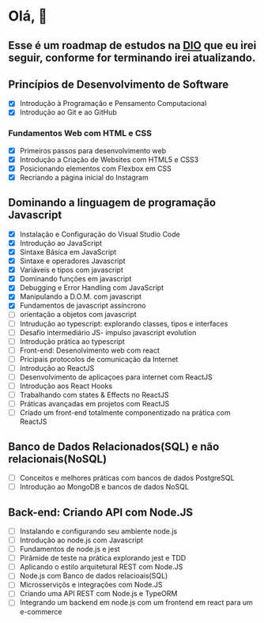 # Olá, 👋

##  Esse é um roadmap de estudos na [DIO](https://web.dio.me/play?tab=cursos) que eu irei seguir, conforme for terminando irei atualizando.

## Princípios de Desenvolvimento de Software
- [x] Introdução à Programação e Pensamento Computacional
- [x] Introdução ao Git e ao GitHub

### Fundamentos Web com HTML e CSS
- [x] Primeiros passos para desenvolvimento web
- [x] Introdução a Criação de Websites com HTML5 e CSS3
- [x] Posicionando elementos com Flexbox em CSS
- [x] Recriando a página inicial do Instagram 

## Dominando a linguagem de programação Javascript  
- [x] Instalação e Configuração do Visual Studio Code
- [x] Introdução ao JavaScript
- [x] Sintaxe Básica em JavaScript
- [x] Sintaxe e operadores Javascript
- [x] Variáveis e tipos com javascript  
- [x] Dominando funções em javascript  
- [x] Debugging e Error Handling com JavaScript  
- [x] Manipulando a D.O.M. com javascript  
- [x] Fundamentos de javascript assíncrono  
- [ ] orientação a objetos com javascript  
- [ ] Intrudução ao typescript: explorando classes, tipos e interfaces  
- [ ] Desafio intermediário JS- impulso javascript evolution  
- [ ] Introdução prática ao typescript  
- [ ] Front-end: Desenolvimento web com react  
- [ ] Pricipais protocolos de comunicação da Internet  
- [ ] Introdução ao ReactJS  
- [ ] Desenvolvimento de aplicaçoes para internet com ReactJS  
- [ ] Introdução aos React Hooks  
- [ ] Trabalhando com states & Effects no ReactJS  
- [ ] Práticas avançadas em projetos com ReactJS  
- [ ] Criado um front-end totalmente componentizado na prática com ReactJS  
  
## Banco de Dados Relacionados(SQL) e não relacionais(NoSQL)  
  
- [ ] Conceitos e melhores práticas com bancos de dados PostgreSQL  
- [ ] Introdução ao MongoDB e bancos de dados NoSQL  
  
## Back-end: Criando API com Node.JS  
- [ ] Instalando e configurando seu ambiente node.js  
- [ ] Introdução ao node.js com Javascript  
- [ ] Fundamentos de node.js e jest  
- [ ] Pirâmide de teste na prática explorando jest e TDD  
- [ ] Aplicando o estilo arquitetural REST com Node.JS  
- [ ] Node.js com Banco de dados relacioais(SQL)  
- [ ] Microsserviçõs e integrações com Node.JS  
- [ ] Criando uma API REST com Node.js e TypeORM  
- [ ] Integrando um backend em node.js com um frontend em react para um e-commerce
